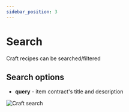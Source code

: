 ```yaml
---
sidebar_position: 3
---
```


# Search

Craft recipes can be searched/filtered

## Search options

- **query** - item contract's title and description

![Craft search](/img/market/mechanics-simple/recipes/craft/craft_search.png)
